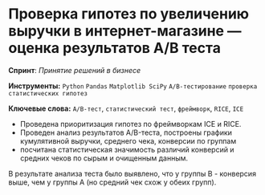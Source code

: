 # Проверка гипотез по увеличению выручки в интернет-магазине — оценка результатов A/B теста

**Спринт**: *Принятие решений в бизнесе*

**Инструменты:** `Python`  `Pandas` `Matplotlib SciPy`  `A/B-тестирование`  `проверка статистических гипотез`

**Ключевые слова:** `A/B-тест`, `статистический тест`, `фреймворк`, `RICE`, `ICE`

* Проведена приоритизация гипотез по фреймворкам ICE и RICE. 
* Проведен анализ результатов A/B-теста, построены графики кумулятивной выручки, среднего чека,
конверсии по группам
* посчитана статистическая значимость различий конверсий и средних чеков по сырым и очищенным данным. 

В результате анализа теста было выявлено, что у группы В - конверсия выше, чем у группы А (но средний чек схож у обеих групп).
